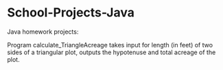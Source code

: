 # School-Projects-Java

Java homework projects:

Program calculate_TriangleAcreage takes input for length (in feet) of two sides of a triangular plot, outputs the hypotenuse and total acreage of the plot.



